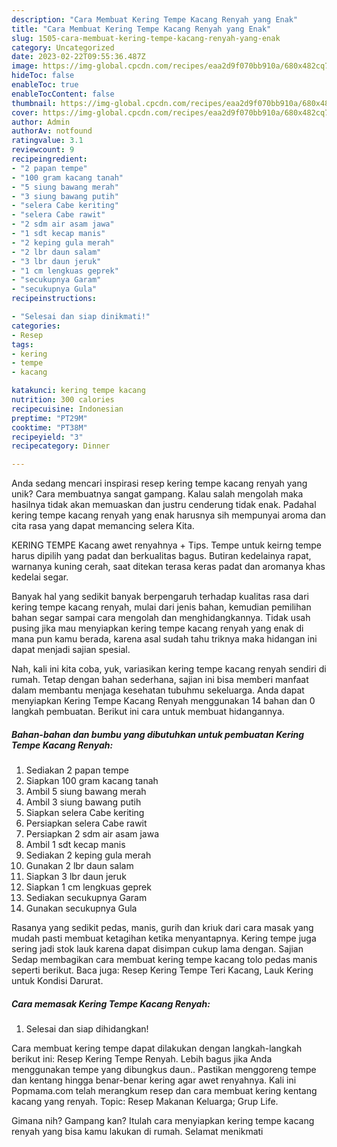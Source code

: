 ```yaml
---
description: "Cara Membuat Kering Tempe Kacang Renyah yang Enak"
title: "Cara Membuat Kering Tempe Kacang Renyah yang Enak"
slug: 1505-cara-membuat-kering-tempe-kacang-renyah-yang-enak
category: Uncategorized
date: 2023-02-22T09:55:36.487Z
image: https://img-global.cpcdn.com/recipes/eaa2d9f070bb910a/680x482cq70/kering-tempe-kacang-renyah-foto-resep-utama.jpg
hideToc: false
enableToc: true
enableTocContent: false
thumbnail: https://img-global.cpcdn.com/recipes/eaa2d9f070bb910a/680x482cq70/kering-tempe-kacang-renyah-foto-resep-utama.jpg
cover: https://img-global.cpcdn.com/recipes/eaa2d9f070bb910a/680x482cq70/kering-tempe-kacang-renyah-foto-resep-utama.jpg
author: Admin
authorAv: notfound
ratingvalue: 3.1
reviewcount: 9
recipeingredient:
- "2 papan tempe"
- "100 gram kacang tanah"
- "5 siung bawang merah"
- "3 siung bawang putih"
- "selera Cabe keriting"
- "selera Cabe rawit"
- "2 sdm air asam jawa"
- "1 sdt kecap manis"
- "2 keping gula merah"
- "2 lbr daun salam"
- "3 lbr daun jeruk"
- "1 cm lengkuas geprek"
- "secukupnya Garam"
- "secukupnya Gula"
recipeinstructions:

- "Selesai dan siap dinikmati!"
categories:
- Resep
tags:
- kering
- tempe
- kacang

katakunci: kering tempe kacang 
nutrition: 300 calories
recipecuisine: Indonesian
preptime: "PT29M"
cooktime: "PT38M"
recipeyield: "3"
recipecategory: Dinner

---
```





Anda sedang mencari inspirasi resep kering tempe kacang renyah yang unik? Cara membuatnya sangat gampang. Kalau salah mengolah maka hasilnya tidak akan memuaskan dan justru cenderung tidak enak. Padahal kering tempe kacang renyah yang enak harusnya sih mempunyai aroma dan cita rasa yang dapat memancing selera Kita.





KERING TEMPE Kacang awet renyahnya + Tips. Tempe untuk keirng tempe harus dipilih yang padat dan berkualitas bagus. Butiran kedelainya rapat, warnanya kuning cerah, saat ditekan terasa keras padat dan aromanya khas kedelai segar.

Banyak hal yang sedikit banyak berpengaruh terhadap kualitas rasa dari kering tempe kacang renyah, mulai dari jenis bahan, kemudian pemilihan bahan segar sampai cara mengolah dan menghidangkannya. Tidak usah pusing jika mau menyiapkan kering tempe kacang renyah yang enak di mana pun kamu berada, karena asal sudah tahu triknya maka hidangan ini dapat menjadi sajian spesial.






Nah, kali ini kita coba, yuk, variasikan kering tempe kacang renyah sendiri di rumah. Tetap dengan bahan sederhana, sajian ini bisa memberi manfaat dalam membantu menjaga kesehatan tubuhmu sekeluarga. Anda dapat menyiapkan Kering Tempe Kacang Renyah menggunakan 14 bahan dan 0 langkah pembuatan. Berikut ini cara untuk membuat hidangannya.

<!--inarticleads1-->

##### Bahan-bahan dan bumbu yang dibutuhkan untuk pembuatan Kering Tempe Kacang Renyah:

1. Sediakan 2 papan tempe
1. Siapkan 100 gram kacang tanah
1. Ambil 5 siung bawang merah
1. Ambil 3 siung bawang putih
1. Siapkan selera Cabe keriting
1. Persiapkan selera Cabe rawit
1. Persiapkan 2 sdm air asam jawa
1. Ambil 1 sdt kecap manis
1. Sediakan 2 keping gula merah
1. Gunakan 2 lbr daun salam
1. Siapkan 3 lbr daun jeruk
1. Siapkan 1 cm lengkuas geprek
1. Sediakan secukupnya Garam
1. Gunakan secukupnya Gula


Rasanya yang sedikit pedas, manis, gurih dan kriuk dari cara masak yang mudah pasti membuat ketagihan ketika menyantapnya. Kering tempe juga sering jadi stok lauk karena dapat disimpan cukup lama dengan. Sajian Sedap membagikan cara membuat kering tempe kacang tolo pedas manis seperti berikut. Baca juga: Resep Kering Tempe Teri Kacang, Lauk Kering untuk Kondisi Darurat. 

<!--inarticleads2-->

##### Cara memasak Kering Tempe Kacang Renyah:


1. Selesai dan siap dihidangkan!

Cara membuat kering tempe dapat dilakukan dengan langkah-langkah berikut ini: Resep Kering Tempe Renyah. Lebih bagus jika Anda menggunakan tempe yang dibungkus daun.. Pastikan menggoreng tempe dan kentang hingga benar-benar kering agar awet renyahnya. Kali ini Popmama.com telah merangkum resep dan cara membuat kering kentang kacang yang renyah. Topic: Resep Makanan Keluarga; Grup Life. 

Gimana nih? Gampang kan? Itulah cara menyiapkan kering tempe kacang renyah yang bisa kamu lakukan di rumah. Selamat menikmati
